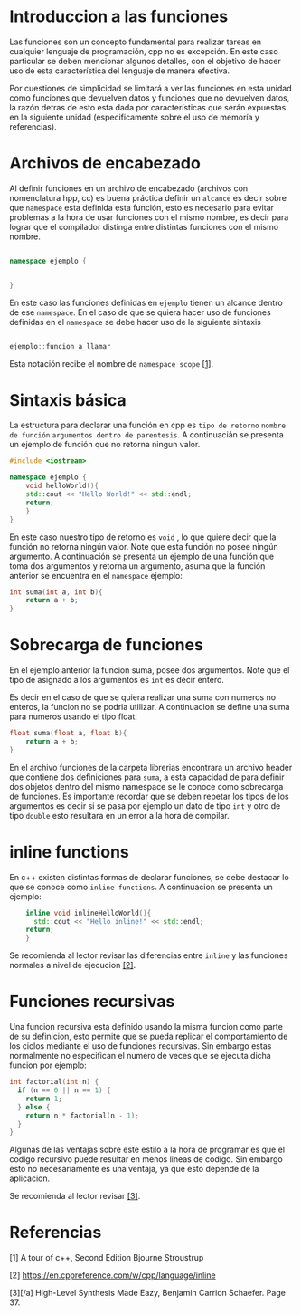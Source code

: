 # Introduccion a las funciones

Las funciones son un concepto fundamental para realizar tareas
en cualquier lenguaje de programación, cpp no es excepción. En
este caso particular se deben mencionar algunos detalles, con
el objetivo de hacer uso de esta característica del lenguaje
de manera efectiva.

Por cuestiones de simplicidad se limitará a ver las funciones
en esta unidad como funciones que devuelven datos y funciones
que no devuelven datos, la razón detras de esto esta dada por
características que serán expuestas en la siguiente unidad
(especificamente sobre el uso de memoría y referencias).


# Archivos de encabezado

Al definir funciones en un archivo de encabezado
(archivos con nomenclatura hpp, cc) es buena práctica
definir un ```alcance``` es decir sobre que ```namespace```
esta definida esta función, esto es necesario para
evitar problemas a la hora de usar funciones con
el mismo nombre, es decir para lograr que
el compilador distinga entre distintas funciones
con el mismo nombre.


```cpp

namespace ejemplo {


}

```

En este caso las funciones definidas en ```ejemplo```
tienen un alcance dentro de ese ```namespace```. En el
caso de que se quiera hacer uso de funciones definidas
en el ```namespace``` se debe hacer uso de la siguiente sintaxis
```cpp

ejemplo::funcion_a_llamar

```
Esta notación recibe el nombre de ```namespace scope``` [[1]](1).


# Sintaxis básica

La estructura para declarar una función en cpp
es ```tipo de retorno``` ```nombre de función```
```argumentos dentro de parentesis```. A
continuacián se presenta un ejemplo de función
que no retorna ningun valor.

```cpp
#include <iostream>

namespace ejemplo {
	void helloWorld(){
    std::cout << "Hello World!" << std::endl;
    return;
	}
}
```
En este caso nuestro tipo de retorno es ```void```
, lo que quiere decir que la función no retorna ningún
valor. Note que esta función no posee ningún argumento.
A continuación se presenta un ejemplo de una función que
toma dos argumentos y retorna un argumento, asuma que la
función anterior se encuentra en el ```namespace```
ejemplo:

```cpp
int suma(int a, int b){
	return a + b;
}
```

# Sobrecarga de funciones
En el ejemplo anterior la funcion suma, posee dos
argumentos. Note que el tipo de asignado a los
argumentos es ```int``` es decir entero.

Es decir en el caso de que se quiera realizar una
suma con numeros no enteros, la funcion no se podria
utilizar. A continuacion se define una suma para
numeros usando el tipo float:

```cpp
float suma(float a, float b){
	return a + b;
}
```
En el archivo funciones de la carpeta librerias encontrara un
archivo header que contiene dos definiciones para ```suma```,
a esta capacidad de para definir dos objetos dentro del mismo
namespace se le conoce como sobrecarga de funciones.
Es importante recordar que se deben repetar los tipos de los
argumentos es decir si se pasa por ejemplo un dato de tipo ```int```
y otro de tipo ```double``` esto resultara en un error a la hora
de compilar.

# inline functions
En c++ existen distintas formas de declarar funciones, se debe
destacar lo que se conoce como ```inline functions```.
A continuacion se presenta un ejemplo:
```cpp
	inline void inlineHelloWorld(){
	  std::cout << "Hello inline!" << std::endl;
    return;
	}
```
Se recomienda al lector revisar las diferencias
entre ```inline``` y las funciones normales a
nivel de ejecucion [[2]](2).

# Funciones recursivas

Una funcion recursiva esta definido usando la misma funcion
como parte de su definicion, esto permite que se pueda replicar
el comportamiento de los ciclos mediante el uso de funciones
recursivas. Sin embargo estas normalmente no especifican el
numero de veces que se ejecuta dicha funcion por ejemplo:

```cpp
int factorial(int n) {
  if (n == 0 || n == 1) {
    return 1;
  } else {
    return n * factorial(n - 1);
  }
}
```
Algunas de las ventajas sobre este estilo a la hora de programar
es que el codigo recursivo puede resultar en menos lineas de codigo.
Sin embargo esto no necesariamente es una ventaja, ya que esto depende
de la aplicacion.

Se recomienda al lector revisar [[3]](3).


# Referencias

<a id="1">[1]</a>
A tour of c++, Second Edition Bjourne Stroustrup

<a id="2">[2]</a>
https://en.cppreference.com/w/cpp/language/inline

<a id="3">[3][/a]
High-Level Synthesis Made Eazy, Benjamin Carrion Schaefer.
Page 37.

